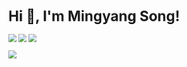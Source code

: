 # Hi 👋, I'm Mingyang Song!

[![](https://img.shields.io/badge/Google%20Scholar-4385FE.svg?&color=d6d6d6&style=flat-square&logo=google-scholar)](https://scholar.google.com/citations?hl=en&user=3aBZza8AAAAJ)
[![](https://img.shields.io/github/stars/nick7nlp?style=flat-square&logo=github&label=Stars&color=gray)](https://github.com/nick7nlp)
[![](https://komarev.com/ghpvc/?username=nick7nlp&style=flat-square)](https://github.com/nick7nlp)

<picture>
<source 
  srcset="https://github-readme-stats.vercel.app/api?username=nick7nlp&show_icons=True&theme=transparent"
  media="(prefers-color-scheme: dark)"
/>
<source
  srcset="https://github-readme-stats.vercel.app/api?username=nick7nlp&show_icons=true&theme=transparent"
  media="(prefers-color-scheme: light), (prefers-color-scheme: no-preference)"
/>
<img src="https://github-readme-stats.vercel.app/api?username=nick7nlp&show_icons=true&theme=transparent" />
</picture>


<!---
- 👋 Hi, I’m @nick7nlp
- 👀 I’m interested in ...
- 🌱 I’m currently learning ...
- 💞️ I’m looking to collaborate on ...
- 📫 How to reach me ...
- 😄 Pronouns: ...
- ⚡ Fun fact: ...

nick7nlp/nick7nlp is a ✨ special ✨ repository because its `README.md` (this file) appears on your GitHub profile.
You can click the Preview link to take a look at your changes.
--->
